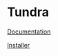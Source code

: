 # Tundra


[Documentation](https://docs.tundra.pitr.dev/)

[Installer](https://github.com/Tundra-Editor/Installer)
